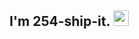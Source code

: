 <h2> I'm 254-ship-it. <img src="https://github.com/souvikguria98/souvikguria98/blob/master/Hi.gif" width="25"></h2>





